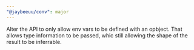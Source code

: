 ```yaml
---
"@jaybeeuu/conv": major
---
```


Alter the API to only allow env vars to be defined with an opbject. That allows type information to be passed, whic still allowing the shape of the result to be inferrable.
